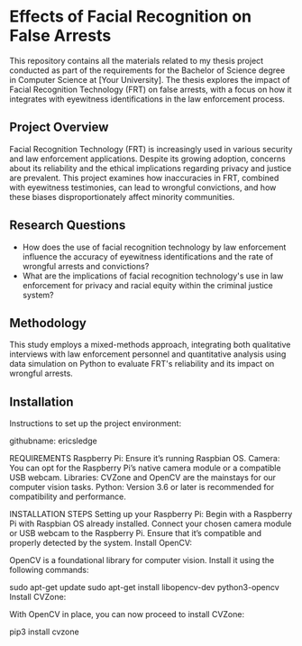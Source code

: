 # Effects of Facial Recognition on False Arrests

This repository contains all the materials related to my thesis project conducted as part of the requirements for the Bachelor of Science degree in Computer Science at [Your University]. The thesis explores the impact of Facial Recognition Technology (FRT) on false arrests, with a focus on how it integrates with eyewitness identifications in the law enforcement process.

## Project Overview

Facial Recognition Technology (FRT) is increasingly used in various security and law enforcement applications. Despite its growing adoption, concerns about its reliability and the ethical implications regarding privacy and justice are prevalent. This project examines how inaccuracies in FRT, combined with eyewitness testimonies, can lead to wrongful convictions, and how these biases disproportionately affect minority communities.

## Research Questions

- How does the use of facial recognition technology by law enforcement influence the accuracy of eyewitness identifications and the rate of wrongful arrests and convictions?
- What are the implications of facial recognition technology's use in law enforcement for privacy and racial equity within the criminal justice system?

## Methodology

This study employs a mixed-methods approach, integrating both qualitative interviews with law enforcement personnel and quantitative analysis using data simulation on Python to evaluate FRT's reliability and its impact on wrongful arrests.

## Installation

Instructions to set up the project environment:

githubname: ericsledge

REQUIREMENTS
Raspberry Pi: Ensure it’s running Raspbian OS.
Camera: You can opt for the Raspberry Pi’s native camera module or a compatible USB webcam.
Libraries: CVZone and OpenCV are the mainstays for our computer vision tasks.
Python: Version 3.6 or later is recommended for compatibility and performance.

INSTALLATION STEPS
Setting up your Raspberry Pi:
Begin with a Raspberry Pi with Raspbian OS already installed.
Connect your chosen camera module or USB webcam to the Raspberry Pi. Ensure that it’s compatible and properly detected by the system.
Install OpenCV:

OpenCV is a foundational library for computer vision. Install it using the following commands:

sudo apt-get update
sudo apt-get install libopencv-dev python3-opencv
Install CVZone:

With OpenCV in place, you can now proceed to install CVZone:

pip3 install cvzone
